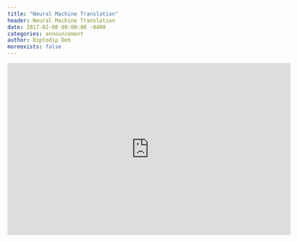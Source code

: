 ```yaml
---
title: "Neural Machine Translation"
header: Neural Machine Translation
date: 2017-02-08 00:00:00 -0400
categories: announcement
author: Diptodip Deb
moreexists: false
---
```

<!-- embedded slides should have width="640" height="389" -->
<iframe src="https://docs.google.com/presentation/d/1O5FgzceOZPrAWRlxsVc6b5gTsMdsTU6L1eBXlzP0cS0/embed?start=false&loop=false&delayms=3000" frameborder="0" width="640" height="389" allowfullscreen="true" mozallowfullscreen="true" webkitallowfullscreen="true"></iframe>
